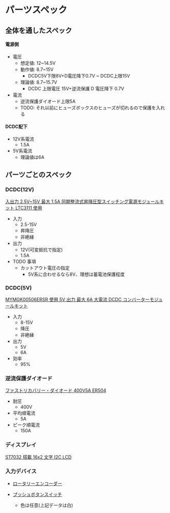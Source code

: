 # パーツスペック

## 全体を通したスペック

#### 電源側
- 電圧
  - 想定値: 12~14.5V
  - 動作値: 8.7~15V 
    - DCDC5V下限8V+D電圧降下0.7V ~ DCDC上限15V
  - 理論値: 8.7~15.7V
    - DCDC 上限電圧 15V+逆流保護 D 電圧降下 0.7V
- 電流
  - 逆流保護ダイオード上限5A
  - TODO: それ以前にヒューズボックスのヒューズが切れるので保護を入れる

#### DCDC配下
- 12V系電流
  - 1.5A
- 5V系電流
  - 理論値は6A

## パーツごとのスペック

### DCDC(12V)

[入出力 2.5V~15V 最大 1.5A 同期整流式昇降圧型スイッチング電源モジュールキット LTC3111 使用](https://akizukidenshi.com/catalog/g/g111212/)

- 入力
  - 2.5-15V
  - 昇降圧
  - 非絶縁
- 出力
  - 12V(可変抵抗で指定)
  - 1.5A
- TODO 事項
  - カットアウト電圧の指定
    - 5V系に合わせるなら8V、理想は蓄電池保護程度

### DCDC(5V)
[MYMGK00506ERSR 使用 5V 出力 最大 6A 大電流 DCDC コンバーターモジュールキット](https://akizukidenshi.com/catalog/g/g115108)
- 入力
  - 8-15V
  - 降圧
  - 非絶縁
- 出力
  - 5V
  - 6A
- 効率
  - 95%

### 逆流保護ダイオード
[ファストリカバリー・ダイオード 400V5A ER504](https://akizukidenshi.com/catalog/g/g102230/)

- 耐圧
  - 400V
- 平均順電流
  - 5A
- ピーク順電流
  - 150A

### ディスプレイ

[ST7032 搭載 16x2 文字 I2C LCD](https://akizukidenshi.com/catalog/g/g112486/)

### 入力デバイス
- [ロータリーエンコーダー](https://akizukidenshi.com/catalog/g/g106357/)

- [プッシュボタンスイッチ](https://akizukidenshi.com/catalog/g/g104583/)
  - 色は任意(上記データは白)